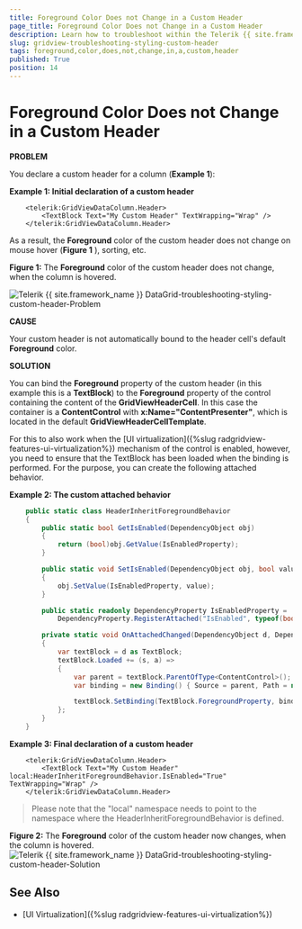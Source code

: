 ```yaml
---
title: Foreground Color Does not Change in a Custom Header
page_title: Foreground Color Does not Change in a Custom Header
description: Learn how to troubleshoot within the Telerik {{ site.framework_name }} DataGrid when the Foreground color of the custom header does not change on mouse hover, sorting, etc.
slug: gridview-troubleshooting-styling-custom-header
tags: foreground,color,does,not,change,in,a,custom,header
published: True
position: 14
---
```


# Foreground Color Does not Change in a Custom Header

__PROBLEM__

You declare a custom header for a column (__Example 1__):

__Example 1: Initial declaration of a custom header__

```XAML
	<telerik:GridViewDataColumn.Header>
	    <TextBlock Text="My Custom Header" TextWrapping="Wrap" />
	</telerik:GridViewDataColumn.Header>
```

As a result, the __Foreground__ color of the custom header does not change on mouse hover (__Figure 1__ ), sorting, etc.		

__Figure 1:__ The __Foreground__ color of the custom header does not change, when the column is hovered.

![Telerik {{ site.framework_name }} DataGrid-troubleshooting-styling-custom-header-Problem](images/gridview-troubleshooting-styling-custom-header-Problem.png)

__CAUSE__

Your custom header is not automatically bound to the header cell's default __Foreground__ color.
		
__SOLUTION__

You can bind the __Foreground__ property of the custom header (in this example this is a __TextBlock__) to the __Foreground__ property of the control containing the content of the __GridViewHeaderCell__. In this case the container is a __ContentControl__ with __x:Name="ContentPresenter"__, which is located in the default __GridViewHeaderCellTemplate__. 

For this to also work when the [UI virtualization]({%slug radgridview-features-ui-virtualization%}) mechanism of the control is enabled, however, you need to ensure that the TextBlock has been loaded when the binding is performed. For the purpose, you can create the following attached behavior.

__Example 2: The custom attached behavior__
```C#
    public static class HeaderInheritForegroundBehavior
    {
        public static bool GetIsEnabled(DependencyObject obj)
        {
            return (bool)obj.GetValue(IsEnabledProperty);
        }

        public static void SetIsEnabled(DependencyObject obj, bool value)
        {
            obj.SetValue(IsEnabledProperty, value);
        }

        public static readonly DependencyProperty IsEnabledProperty =
            DependencyProperty.RegisterAttached("IsEnabled", typeof(bool), typeof(HeaderInheritForegroundBehavior), new PropertyMetadata(OnAttachedChanged));

        private static void OnAttachedChanged(DependencyObject d, DependencyPropertyChangedEventArgs e)
        {
            var textBlock = d as TextBlock;
            textBlock.Loaded += (s, a) =>
            {
                var parent = textBlock.ParentOfType<ContentControl>();
                var binding = new Binding() { Source = parent, Path = new PropertyPath("Foreground") };

                textBlock.SetBinding(TextBlock.ForegroundProperty, binding);
            };
        }
    }
```

__Example 3: Final declaration of a custom header__
```XAML
	<telerik:GridViewDataColumn.Header>
	    <TextBlock Text="My Custom Header" local:HeaderInheritForegroundBehavior.IsEnabled="True" TextWrapping="Wrap" />
	</telerik:GridViewDataColumn.Header>
```

>Please note that the "local" namespace needs to point to the namespace where the HeaderInheritForegroundBehavior is defined.

__Figure 2:__ The __Foreground__ color of the custom header now changes, when the column is hovered.
![Telerik {{ site.framework_name }} DataGrid-troubleshooting-styling-custom-header-Solution](images/gridview-troubleshooting-styling-custom-header-Solution.png)

## See Also
* [UI Virtualization]({%slug radgridview-features-ui-virtualization%})